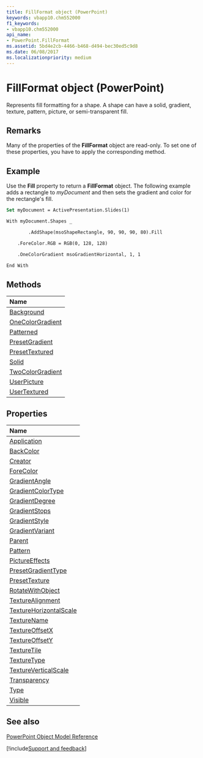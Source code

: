 ```yaml
---
title: FillFormat object (PowerPoint)
keywords: vbapp10.chm552000
f1_keywords:
- vbapp10.chm552000
api_name:
- PowerPoint.FillFormat
ms.assetid: 5bd4e2cb-4466-b468-d494-bec30ed5c9d8
ms.date: 06/08/2017
ms.localizationpriority: medium
---
```



# FillFormat object (PowerPoint)

Represents fill formatting for a shape. A shape can have a solid, gradient, texture, pattern, picture, or semi-transparent fill.


## Remarks

Many of the properties of the **FillFormat** object are read-only. To set one of these properties, you have to apply the corresponding method.


## Example

Use the **Fill** property to return a **FillFormat** object. The following example adds a rectangle to _myDocument_ and then sets the gradient and color for the rectangle's fill.


```vb
Set myDocument = ActivePresentation.Slides(1)

With myDocument.Shapes _

        .AddShape(msoShapeRectangle, 90, 90, 90, 80).Fill

    .ForeColor.RGB = RGB(0, 128, 128)

    .OneColorGradient msoGradientHorizontal, 1, 1

End With
```


## Methods



|Name|
|:-----|
|[Background](PowerPoint.FillFormat.Background.md)|
|[OneColorGradient](PowerPoint.FillFormat.OneColorGradient.md)|
|[Patterned](PowerPoint.FillFormat.Patterned.md)|
|[PresetGradient](PowerPoint.FillFormat.PresetGradient.md)|
|[PresetTextured](PowerPoint.FillFormat.PresetTextured.md)|
|[Solid](PowerPoint.FillFormat.Solid.md)|
|[TwoColorGradient](PowerPoint.FillFormat.TwoColorGradient.md)|
|[UserPicture](PowerPoint.FillFormat.UserPicture.md)|
|[UserTextured](PowerPoint.FillFormat.UserTextured.md)|

## Properties



|Name|
|:-----|
|[Application](PowerPoint.FillFormat.Application.md)|
|[BackColor](PowerPoint.FillFormat.BackColor.md)|
|[Creator](PowerPoint.FillFormat.Creator.md)|
|[ForeColor](PowerPoint.FillFormat.ForeColor.md)|
|[GradientAngle](PowerPoint.FillFormat.GradientAngle.md)|
|[GradientColorType](PowerPoint.FillFormat.GradientColorType.md)|
|[GradientDegree](PowerPoint.FillFormat.GradientDegree.md)|
|[GradientStops](PowerPoint.FillFormat.GradientStops.md)|
|[GradientStyle](PowerPoint.FillFormat.GradientStyle.md)|
|[GradientVariant](PowerPoint.FillFormat.GradientVariant.md)|
|[Parent](PowerPoint.FillFormat.Parent.md)|
|[Pattern](PowerPoint.FillFormat.Pattern.md)|
|[PictureEffects](PowerPoint.FillFormat.PictureEffects.md)|
|[PresetGradientType](PowerPoint.FillFormat.PresetGradientType.md)|
|[PresetTexture](PowerPoint.FillFormat.PresetTexture.md)|
|[RotateWithObject](PowerPoint.FillFormat.RotateWithObject.md)|
|[TextureAlignment](PowerPoint.FillFormat.TextureAlignment.md)|
|[TextureHorizontalScale](PowerPoint.FillFormat.TextureHorizontalScale.md)|
|[TextureName](PowerPoint.FillFormat.TextureName.md)|
|[TextureOffsetX](PowerPoint.FillFormat.TextureOffsetX.md)|
|[TextureOffsetY](PowerPoint.FillFormat.TextureOffsetY.md)|
|[TextureTile](PowerPoint.FillFormat.TextureTile.md)|
|[TextureType](PowerPoint.FillFormat.TextureType.md)|
|[TextureVerticalScale](PowerPoint.FillFormat.TextureVerticalScale.md)|
|[Transparency](PowerPoint.FillFormat.Transparency.md)|
|[Type](PowerPoint.FillFormat.Type.md)|
|[Visible](PowerPoint.FillFormat.Visible.md)|

## See also


[PowerPoint Object Model Reference](overview/PowerPoint/object-model.md)

[!include[Support and feedback](~/includes/feedback-boilerplate.md)]